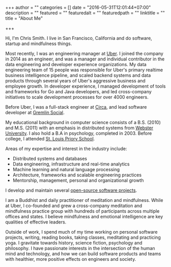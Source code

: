 +++
author = ""
categories = []
date = "2016-05-31T12:01:44+07:00"
description = ""
featured = ""
featuredalt = ""
featuredpath = ""
linktitle = ""
title = "About Me"

+++

Hi, I'm Chris Smith. I live in San Francisco, California and do software, startup and mindfulness things.

Most recently, I was an engineering manager at [Uber](https://www.uber.com/).  I joined the company in 2014 as an engineer, and was a manager and individual contributor in the data engineering and developer experience organizations. My data engineering team of 15 people was responsible for Uber's primary realtime business intelligence pipeline, and scaled backend systems and data products through several years of Uber's aggressive business and employee growth. In developer experience, I managed development of tools and frameworks for Go and Java developers, and led cross-company initiatives to scale development processes for over 4000 engineers.

Before Uber, I was a full-stack engineer at [Circa](http://circa.com/), and lead software developer at [Gremlin Social](https://www.gremlinsocial.com/).

My educational background in computer science consists of a B.S. (2010) and M.S. (2011) with an emphasis in distributed systems from [Webster University](http://www.webster.edu/).  I also hold a B.A in psychology, completed in 2003.  Before college, I attended [St. Louis Priory School](https://www.priory.org/).

Areas of my expertise and interest in the industry include:

 - Distributed systems and databases
 - Data engineering, infrastructure and real-time analytics
 - Machine learning and natural language processing
 - Architecture, frameworks and scalable engineering practices
 - Mentorship, management, personal and organizational growth

I develop and maintain several [open-source software projects](/projects).

I am a Buddhist and daily practitioner of meditation and mindfulness.  While at Uber, I co-founded and grew a cross-company meditation and mindfulness practice group with hundreds of participants across multiple offices and states.  I believe mindfulness and emotional intelligence are key qualities of effective leaders.

Outside of work, I spend much of my time working on personal software projects, writing, reading books, taking classes, meditating and practicing yoga. I gravitate towards history, science fiction, psychology and philosophy.  I have passionate interests in the intersection of the human mind and technology, and how we can build software products and teams with healthier, more positive effects on engineers and society.
